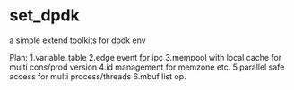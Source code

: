 # set_dpdk
a simple extend toolkits for dpdk env

Plan:
1.variable_table
2.edge event for ipc
3.mempool with local cache for multi cons/prod version
4.id management for memzone etc.
5.parallel safe access for multi process/threads
6.mbuf list op.

